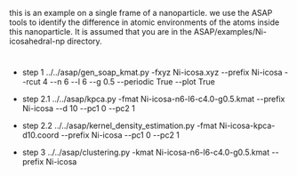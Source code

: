 this is an example on a single frame of a nanoparticle. 
we use the ASAP tools to identify the difference in atomic environments of the atoms inside this nanoparticle.
It is assumed that you are in the ASAP/examples/Ni-icosahedral-np directory.

#
* step 1
../../asap/gen_soap_kmat.py -fxyz Ni-icosa.xyz --prefix Ni-icosa --rcut 4 --n 6 --l 6 --g 0.5 --periodic True --plot True

* step 2.1
../../asap/kpca.py -fmat Ni-icosa-n6-l6-c4.0-g0.5.kmat --prefix Ni-icosa --d 10 --pc1 0 --pc2 1

* step 2.2
../../asap/kernel_density_estimation.py -fmat Ni-icosa-kpca-d10.coord --prefix Ni-icosa --pc1 0 --pc2 1

* step 3
../../asap/clustering.py -kmat Ni-icosa-n6-l6-c4.0-g0.5.kmat --prefix Ni-icosa
